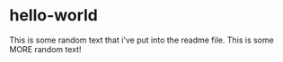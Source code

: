 # hello-world

This is some random text that i've put into the readme file.
This is some MORE random text!
